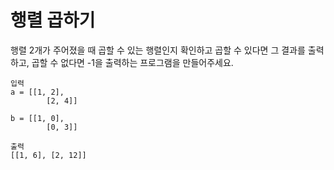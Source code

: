 # 행렬 곱하기
행렬 2개가 주어졌을 때 곱할 수 있는 행렬인지 확인하고 곱할 수 있다면 그 결과를 출력하고,
곱할 수 없다면 -1을 출력하는 프로그램을 만들어주세요.

```
입력
a = [[1, 2],
		[2, 4]]

b = [[1, 0],
		[0, 3]]

출력
[[1, 6], [2, 12]]
```